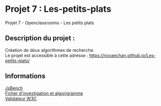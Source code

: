 # Projet 7 : Les-petits-plats
Projet 7 - Openclassrooms - Les petits plats
## Description du projet : 
Création de deux algorithmes de recherche. <br>
Le projet est accessible à cette adresse : https://novaechan.github.io/Les-petits-plats/
## Informations 
[JsBench](https://jsben.ch/9TdWu) <br>
[Ficher d'investigation et algorigramme](https://github.com/NovaeChan/Les-petits-plats/blob/main/fiche_d_investigation_et_algorigramme.pdf) <br>
[Validateur W3C](https://validator.w3.org/nu/?doc=https%3A%2F%2Fnovaechan.github.io%2FLes-petits-plats%2F)
